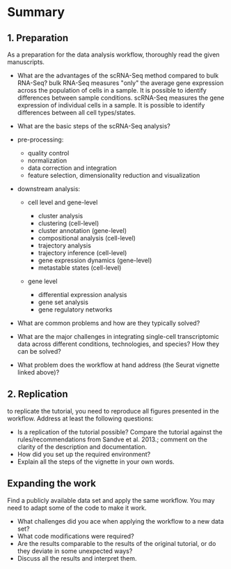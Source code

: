 # Summary
## 1. Preparation
As a preparation for the data analysis workflow, thoroughly read the given manuscripts. 
- What are the advantages of the scRNA-Seq method compared to bulk RNA-Seq?
bulk RNA-Seq measures "only" the average gene expression across the population of cells in a sample. It is possible to identify differences between sample conditions. 
scRNA-Seq measures the gene expression of individual cells in a sample. It is possible to identify differences between all cell types/states. 

- What are the basic steps of the scRNA-Seq analysis?

- pre-processing:
  - quality control
  - normalization
  - data correction and integration
  - feature selection, dimensionality reduction and visualization
- downstream analysis:
  - cell level and gene-level
    - cluster analysis
     - clustering (cell-level)
     - cluster annotation (gene-level)
     - compositional analysis (cell-level)
    - trajectory analysis
     - trajectory inference (cell-level)
     - gene expression dynamics (gene-level)
     - metastable states (cell-level)
 
  - gene level
    - differential expression analysis
    - gene set analysis
    - gene regulatory networks

- What are common problems and how are they typically solved?


- What are the major challenges in integrating single-cell transcriptomic data across different conditions, technologies, and species? How they can be solved?
- What problem does the workflow at hand address (the Seurat vignette linked above)?
## 2. Replication 
to replicate the tutorial, you need to reproduce all figures presented in the workflow. Address at least the following questions:
- Is a replication of the tutorial possible? Compare the tutorial against the rules/recommendations from Sandve et al. 2013.; comment on the clarity of the description and documentation.
- How did you set up the required environment? 
- Explain all the steps of the vignette in your own words. 
## Expanding the work
Find a publicly available data set and apply the same workflow. You may need to adapt some of the code to make it work. 
- What challenges did you ace when applying the workflow to a new data set?
- What code modifications were required?
- Are the results comparable to the results of the original tutorial, or do they deviate in some unexpected ways?
- Discuss all the results and interpret them. 

